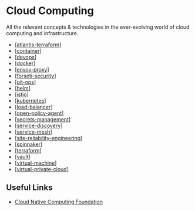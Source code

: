 # Cloud Computing

All the relevant concepts & technologies in the ever-evolving world of cloud computing and infrastructure.

- [[atlantis-terraform]]
- [[container]]
- [[devops]]
- [[docker]]
- [[envoy-proxy]]
- [[forseti-security]]
- [[git-ops]]
- [[helm]]
- [[istio]]
- [[kubernetes]]
- [[load-balancer]]
- [[open-policy-agent]]
- [[secrets-management]]
- [[service-discovery]]
- [[service-mesh]]
- [[site-reliability-engineering]]
- [[spinnaker]]
- [[terraform]]
- [[vault]]
- [[virtual-machine]]
- [[virtual-private-cloud]]

## Useful Links

- [Cloud Native Computing Foundation](https://www.cncf.io/)

[//begin]: # "Autogenerated link references for markdown compatibility"
[atlantis-terraform]: cloud-computing/atlantis-terraform "Atlantis (Terraform)"
[devops]: cloud-computing/devops "DevOps"
[docker]: cloud-computing/docker "Docker"
[envoy_proxy]: cloud-computing/envoy_proxy "Envoy Proxy"
[git-ops]: cloud-computing/git-ops "GitOps"
[helm]: cloud-computing/helm "Helm"
[istio]: cloud-computing/istio "Istio"
[kubernetes]: cloud-computing/kubernetes "Kubernetes (k8s)"
[load-balancer]: cloud-computing/load-balancer "Load Balancer"
[service-mesh]: cloud-computing/service-mesh "Service Mesh"
[site-reliability-engineering]: cloud-computing/site-reliability-engineering "Site Reliability Engineering (SRE)"
[spinnaker]: cloud-computing/spinnaker "Spinnaker"
[terraform]: cloud-computing/terraform "Terraform"
[vault]: cloud-computing/vault "Vault"
[service-discovery]: cloud-computing/service-discovery "Service Discovery"
[envoy-proxy]: cloud-computing/envoy-proxy "Envoy Proxy"
[container]: cloud-computing/container "Container"
[secrets-management]: cloud-computing/secrets-management "Secrets Management"
[virtual-machine]: cloud-computing/virtual-machine "Virtual Machine"
[virtual-private-cloud]: cloud-computing/virtual-private-cloud "Virtual Private Cloud"
[open-policy-agent]: cloud-computing/open-policy-agent "Open Policy Agent"
[forseti-security]: cloud-computing/forseti-security "Forseti Security"
[//end]: # "Autogenerated link references"
